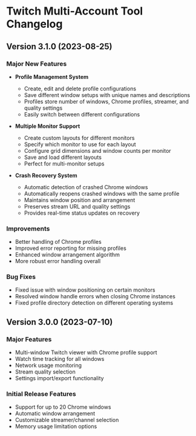 # Twitch Multi-Account Tool Changelog

## Version 3.1.0 (2023-08-25)

### Major New Features
- **Profile Management System**
  - Create, edit and delete profile configurations
  - Save different window setups with unique names and descriptions
  - Profiles store number of windows, Chrome profiles, streamer, and quality settings
  - Easily switch between different configurations

- **Multiple Monitor Support**
  - Create custom layouts for different monitors
  - Specify which monitor to use for each layout
  - Configure grid dimensions and window counts per monitor
  - Save and load different layouts
  - Perfect for multi-monitor setups

- **Crash Recovery System**
  - Automatic detection of crashed Chrome windows
  - Automatically reopens crashed windows with the same profile
  - Maintains window position and arrangement
  - Preserves stream URL and quality settings
  - Provides real-time status updates on recovery

### Improvements
- Better handling of Chrome profiles
- Improved error reporting for missing profiles
- Enhanced window arrangement algorithm
- More robust error handling overall

### Bug Fixes
- Fixed issue with window positioning on certain monitors
- Resolved window handle errors when closing Chrome instances
- Fixed profile directory detection on different operating systems

## Version 3.0.0 (2023-07-10)

### Major Features
- Multi-window Twitch viewer with Chrome profile support
- Watch time tracking for all windows
- Network usage monitoring
- Stream quality selection
- Settings import/export functionality

### Initial Release Features
- Support for up to 20 Chrome windows
- Automatic window arrangement
- Customizable streamer/channel selection
- Memory usage limitation options 
